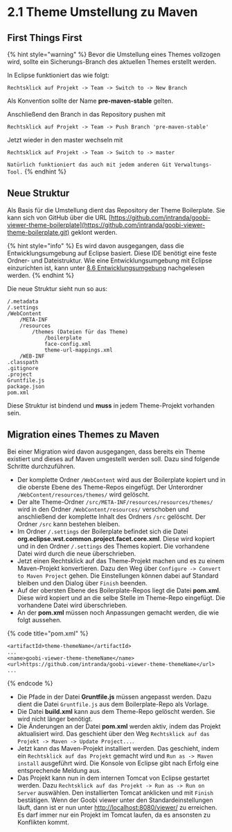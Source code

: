 # 2.1 Theme Umstellung zu Maven

## First Things First

{% hint style="warning" %}
Bevor die Umstellung eines Themes vollzogen wird, sollte ein Sicherungs-Branch des aktuellen Themes erstellt werden.

In Eclipse funktioniert das wie folgt: 

`Rechtsklick auf Projekt -> Team -> Switch to -> New Branch`

Als Konvention sollte der Name **pre-maven-stable** gelten.

Anschließend den Branch in das Repository pushen mit 

`Rechtsklick auf Projekt -> Team -> Push Branch 'pre-maven-stable'`

Jetzt wieder in den master wechseln mit

`Rechtsklick auf Projekt -> Team -> Switch to -> master`

`Natürlich funktioniert das auch mit jedem anderen Git Verwaltungs-Tool.`
{% endhint %}

## Neue Struktur

Als Basis für die Umstellung dient das Repository der Theme Boilerplate. Sie kann sich von GitHub über die URL [https://github.com/intranda/goobi-viewer-theme-boilerplate](https://github.com/intranda/goobi-viewer-theme-boilerplate.git) geklont werden.

{% hint style="info" %}
Es wird davon ausgegangen, dass die Entwicklungsumgebung auf Eclipse basiert. Diese IDE benötigt eine feste Ordner- und Dateistruktur. Wie eine Entwicklungsumgebung mit Eclipse einzurichten ist, kann unter [8.6 Entwicklungsumgebung](../6/) nachgelesen werden.
{% endhint %}

Die neue Struktur sieht nun so aus:

```text
/.metadata
/.settings
/WebContent
    /META-INF
    /resources
        /themes (Dateien für das Theme)
            /boilerplate
            face-config.xml
            theme-url-mappings.xml
    /WEB-INF
.classpath
.gitignore
.project
Gruntfile.js
package.json
pom.xml
```

Diese Struktur ist bindend und **muss** in jedem Theme-Projekt vorhanden sein.

## Migration eines Themes zu Maven

Bei einer Migration wird davon ausgegangen, dass bereits ein Theme existiert und dieses auf Maven umgestellt werden soll. Dazu sind folgende Schritte durchzuführen.

* Der komplette Ordner `/WebContent` wird aus der Boilerplate kopiert und in die oberste Ebene des Theme-Repos eingefügt. Der Unterordner `/WebContent/resources/themes/` wird gelöscht.
* Der alte Theme-Ordner `/src/META-INF/resources/resources/themes/` wird in den Ordner `/WebContent/resources/` verschoben und anschließend der komplette Inhalt des Ordners `/src` gelöscht. Der Ordner `/src` kann bestehen bleiben.
* Im Ordner `/.settings` der Boilerplate befindet sich die Datei **org.eclipse.wst.common.project.facet.core.xml**. Diese wird kopiert und in den Ordner `/.settings` des Themes kopiert. Die vorhandene Datei wird durch die neue überschrieben.
* Jetzt einen Rechtsklick auf das Theme-Projekt machen und es zu einem Maven-Projekt konvertieren. Dazu den Weg über `Configure -> Convert to Maven Project` gehen. Die Einstellungen können dabei auf Standard bleiben und den Dialog über `Finish` beenden.
* Auf der obersten Ebene des Boilerplate-Repos liegt die Datei **pom.xml**. Diese wird kopiert und an die selbe Stelle im Theme-Repo eingefügt. Die vorhandene Datei wird überschrieben.
* An der **pom.xml** müssen noch Anpassungen gemacht werden, die wie folgt aussehen.

{% code title="pom.xml" %}
```markup
<artifactId>theme-themeName</artifactId>
...
<name>goobi-viewer-theme-themeName</name>
<url>https://github.com/intranda/goobi-viewer-theme-themeName</url>
...
```
{% endcode %}

* Die Pfade in der Datei **Gruntfile.js** müssen angepasst werden. Dazu dient die Datei `Gruntfile.js` aus dem Boilerplate-Repo als Vorlage.
* Die Datei **build.xml** kann aus dem Theme-Repo gelöscht werden. Sie wird nicht länger benötigt.
* Die Änderungen an der Datei **pom.xml** werden aktiv, indem das Projekt aktualisiert wird. Das geschieht über den Weg `Rechtsklick auf das Projekt -> Maven -> Update Project...`.
* Jetzt kann das Maven-Projekt installiert werden. Das geschieht,  indem ein `Rechtsklick auf das Projekt` gemacht wird und `Run as -> Maven install` ausgeführt wird. Die Konsole von Eclipse gibt nach Erfolg eine entsprechende Meldung aus.
* Das Projekt kann nun in dem internen Tomcat von Eclipse gestartet werden. Dazu `Rechtsklick auf das Projekt -> Run as -> Run on Server` auswählen. Den installierten Tomcat anklicken und mit `Finish` bestätigen. Wenn der Goobi viewer unter den Standardeinstellungen läuft, dann ist er nun unter [http://localhost:8080/viewer/](http://localhost:8080/viewer/) zu erreichen. Es darf immer nur ein Projekt im Tomcat laufen, da es ansonsten zu Konflikten kommt.

